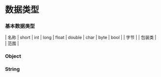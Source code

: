 数据类型
====

### 基本数据类型 ###
| 名称 | short | int | long | float | double | char | byte | bool |
| 字节 |
| 包装类 |
| 范围 |

### Object ###

### String ###
